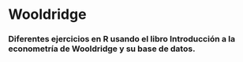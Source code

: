 # Wooldridge
### Diferentes ejercicios en R usando el libro Introducción a la econometría de Wooldridge y su base de datos.
